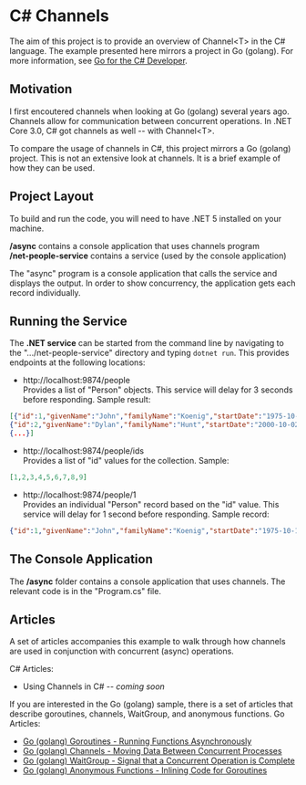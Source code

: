 C# Channels
=======================
The aim of this project is to provide an overview of Channel&lt;T&gt; in the C# language. The example presented here mirrors a project in Go (golang). For more information, see [Go for the C# Developer](https://github.com/jeremybytes/go-for-csharp-dev).  

Motivation
----------
I first encoutered channels when looking at Go (golang) several years ago. Channels allow for communication between concurrent operations. In .NET Core 3.0, C# got channels as well -- with Channel&lt;T&gt;.  

To compare the usage of channels in C#, this project mirrors a Go (golang) project. This is not an extensive look at channels. It is a brief example of how they can be used.

Project Layout
--------------
To build and run the code, you will need to have .NET 5 installed on your machine.

**/async** contains a console application that uses channels program  
**/net-people-service** contains a service (used by the console application)  

The "async" program is a console application that calls the service and displays the output. In order to show concurrency, the application gets each record individually.

Running the Service
-------------------  
The **.NET service** can be started from the command line by navigating to the ".../net-people-service" directory and typing `dotnet run`. This provides endpoints at the following locations:

* http://localhost:9874/people  
Provides a list of "Person" objects. This service will delay for 3 seconds before responding. Sample result:

```json
[{"id":1,"givenName":"John","familyName":"Koenig","startDate":"1975-10-17T00:00:00-07:00","rating":6,"formatString":null},  
{"id":2,"givenName":"Dylan","familyName":"Hunt","startDate":"2000-10-02T00:00:00-07:00","rating":8,"formatString":null}, 
{...}]
```

* http://localhost:9874/people/ids  
Provides a list of "id" values for the collection. Sample:  

```json
[1,2,3,4,5,6,7,8,9]
```

* http://localhost:9874/people/1  
Provides an individual "Person" record based on the "id" value. This service will delay for 1 second before responding. Sample record:

```json
{"id":1,"givenName":"John","familyName":"Koenig","startDate":"1975-10-17T00:00:00-07:00","rating":6,"formatString":null}
```

The Console Application
---------------------
The **/async** folder contains a console application that uses channels. The relevant code is in the "Program.cs" file.  

Articles
------------
A set of articles accompanies this example to walk through how channels are used in conjunction with concurrent (async) operations.  

C# Articles:
* Using Channels in C# -- *coming soon*  

If you are interested in the Go (golang) sample, there is a set of articles that describe goroutines, channels, WaitGroup, and anonymous functions.
Go Articles:
* [Go (golang) Goroutines - Running Functions Asynchronously](https://jeremybytes.blogspot.com/2021/01/go-golang-goroutines-running-functions.html)  
* [Go (golang) Channels - Moving Data Between Concurrent Processes](https://jeremybytes.blogspot.com/2021/01/go-golang-channels-moving-data-between.html)  
* [Go (golang) WaitGroup - Signal that a Concurrent Operation is Complete](https://jeremybytes.blogspot.com/2021/02/go-golang-waitgroup-signal-that.html)  
* [Go (golang) Anonymous Functions - Inlining Code for Goroutines](https://jeremybytes.blogspot.com/2021/02/go-golang-anonymous-functions-inlining.html)  

  